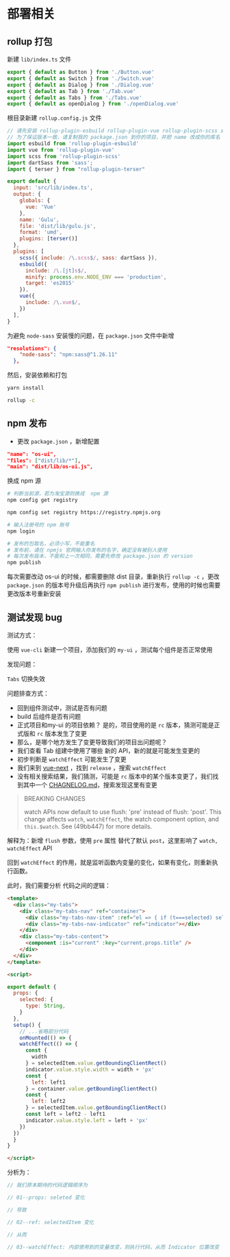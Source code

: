 # 部署相关

## rollup 打包

新建 `lib/index.ts` 文件

```typescript
export { default as Button } from './Button.vue'
export { default as Switch } from './Switch.vue'
export { default as Dialog } from './Dialog.vue'
export { default as Tab } from './Tab.vue'
export { default as Tabs } from './Tabs.vue'
export { default as openDialog } from './openDialog.vue'
```

根目录新建 `rollup.config.js` 文件

```js
// 请先安装 rollup-plugin-esbuild rollup-plugin-vue rollup-plugin-scss sass rollup-plugin-terser
// 为了保证版本一致，请复制我的 package.json 到你的项目，并把 name 改成你的库名
import esbuild from 'rollup-plugin-esbuild'
import vue from 'rollup-plugin-vue'
import scss from 'rollup-plugin-scss'
import dartSass from 'sass';
import { terser } from "rollup-plugin-terser"

export default {
  input: 'src/lib/index.ts',
  output: {
    globals: {
      vue: 'Vue'
    },
    name: 'Gulu',
    file: 'dist/lib/gulu.js',
    format: 'umd',
    plugins: [terser()]
  },
  plugins: [
    scss({ include: /\.scss$/, sass: dartSass }),
    esbuild({
      include: /\.[jt]s$/,
      minify: process.env.NODE_ENV === 'production',
      target: 'es2015' 
    }),
    vue({
      include: /\.vue$/,
    })
  ],
} 
```

为避免 `node-sass` 安装慢的问题，在 `package.json` 文件中新增

```json
"resolutions": {
    "node-sass": "npm:sass@^1.26.11"
  },
```

然后，安装依赖和打包

```bash
yarn install

rollup -c
```

## npm 发布

- 更改 `package.json` ，新增配置

```json
"name": "os-ui",
"files": ["dist/lib/*"],
"main": "dist/lib/os-ui.js",
```

换成 npm 源

```bash
# 判断当前源，若为淘宝源则换成  npm 源
npm config get registry

npm config set registry https://registry.npmjs.org

# 输入注册号的 npm 账号
npm login

# 发布的包取名，必须小写，不能重名
# 发布前，请在 npmjs 官网输入你发布的名字，确定没有被别人使用
# 每次发布版本，不能和上一次相同，需要先修改 package.json 的 version 
npm publish

```

每次需要改动 os-ui 的时候，都需要删除 dist 目录，重新执行 `rollup -c` ，更改 `package.json` 的版本号升级后再执行 `npm publish` 进行发布，使用的时候也需要更改版本号重新安装


## 测试发现 bug

测试方式：

使用 `vue-cli` 新建一个项目，添加我们的 `my-ui` ，测试每个组件是否正常使用

发现问题：

`Tabs` 切换失效


问题排查方式：

- 回到组件测试中，测试是否有问题
- build 后组件是否有问题
- 正式项目和my-ui 的项目依赖？ 是的，项目使用的是 `rc` 版本，猜测可能是正式版和 `rc` 版本发生了变更
- 那么，是哪个地方发生了变更导致我们的项目出问题呢？
- 我们查看 Tab 组建中使用了哪些 新的 API，新的就是可能发生变更的
- 初步判断是 `watchEffect` 可能发生了变更
- 我们来到 [vue-next](https://github.com/vuejs/vue-next/) ，找到 `release` ，搜索 `watchEffect`
- 没有相关搜索结果，我们猜测，可能是 `rc` 版本中的某个版本变更了，我们找到其中一个 [CHAGNELOG.md](https://github.com/vuejs/vue-next/blob/master/CHANGELOG.md)，搜索发现这里有变更

> BREAKING CHANGES
>
> watch APIs now default to use flush: 'pre' instead of flush: 'post'. This change affects `watch`, `watchEffect`, the watch component option, and `this.$watch`. See (49bb447) for more details.

解释为：新增 `flush` 参数，使用 `pre` 属性 替代了默认 `post`，这里影响了 `watch, watchEffect` API

回到 `watchEffect` 的作用，就是监听函数内变量的变化，如果有变化，则重新执行函数。

此时，我们需要分析 代码之间的逻辑：

```html
<template>
  <div class="my-tabs">
    <div class="my-tabs-nav" ref="container">
      <div class="my-tabs-nav-item" :ref="el => { if (t===selected) selectedItem = el }" @click="select(t)" :class="{selected: t === selected}" v-for="(t,index) in titles" :key="index">{{t}}</div>
      <div class="my-tabs-nav-indicator" ref="indicator"></div>
    </div>
    <div class="my-tabs-content">
      <component :is="current" :key="current.props.title" />
    </div>
  </div>
</template>

<script>

export default {
  props: {
    selected: {
      type: String,
    }
  },
  setup() {
    // ...省略部分代码
    onMounted(() => {
    watchEffect(() => {
      const {
        width
      } = selectedItem.value.getBoundingClientRect()
      indicator.value.style.width = width + 'px'
      const {
        left: left1
      } = container.value.getBoundingClientRect()
      const {
        left: left2
      } = selectedItem.value.getBoundingClientRect()
      const left = left2 - left1
      indicator.value.style.left = left + 'px'
    })
  })
  }
}

</script>

```

分析为：


```js
// 我们原本期待的代码逻辑顺序为

// 01--props: seleted 变化

// 导致

// 02--ref: selectedItem 变化

// 从而

// 03--watchEffect: 内部使用到的变量改变，则执行代码，从而 Indicator 位置改变
```




